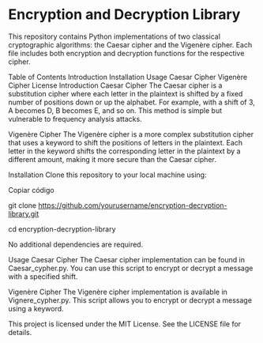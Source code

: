 # Encryption and Decryption Library
This repository contains Python implementations of two classical cryptographic algorithms: the Caesar cipher and the Vigenère cipher. Each file includes both encryption and decryption functions for the respective cipher.

Table of Contents
Introduction
Installation
Usage
Caesar Cipher
Vigenère Cipher
License
Introduction
Caesar Cipher
The Caesar cipher is a substitution cipher where each letter in the plaintext is shifted by a fixed number of positions down or up the alphabet. For example, with a shift of 3, A becomes D, B becomes E, and so on. This method is simple but vulnerable to frequency analysis attacks.

Vigenère Cipher
The Vigenère cipher is a more complex substitution cipher that uses a keyword to shift the positions of letters in the plaintext. Each letter in the keyword shifts the corresponding letter in the plaintext by a different amount, making it more secure than the Caesar cipher.

Installation
Clone this repository to your local machine using:

Copiar código

git clone https://github.com/yourusername/encryption-decryption-library.git

cd encryption-decryption-library

No additional dependencies are required.

Usage
Caesar Cipher
The Caesar cipher implementation can be found in Caesar_cypher.py. You can use this script to encrypt or decrypt a message with a specified shift.


Vigenère Cipher
The Vigenère cipher implementation is available in Vignere_cypher.py. This script allows you to encrypt or decrypt a message using a keyword.


This project is licensed under the MIT License. See the LICENSE file for details.
